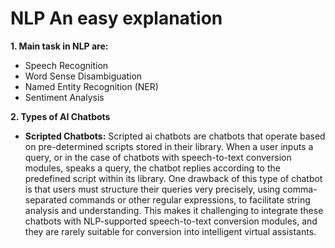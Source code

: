 # NLP An easy explanation
**1. Main task in NLP are:**
   - Speech Recognition
   - Word Sense Disambiguation
   - Named Entity Recognition (NER)
   - Sentiment Analysis

**2. Types of AI Chatbots**
   - **Scripted Chatbots:** Scripted ai chatbots are chatbots that operate based on pre-determined scripts stored in their library. When a user inputs a query, or in the case of chatbots with speech-to-text conversion modules, speaks a query, the chatbot replies according to the predefined script within its library. One drawback of this type of chatbot is that users must structure their queries very precisely, using comma-separated commands or other regular expressions, to facilitate string analysis and understanding. This makes it challenging to integrate these chatbots with NLP-supported speech-to-text conversion modules, and they are rarely suitable for conversion into intelligent virtual assistants.
